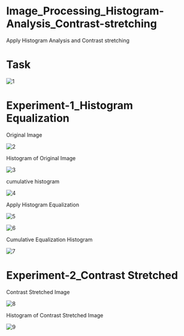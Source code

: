 # Image_Processing_Histogram-Analysis_Contrast-stretching
Apply Histogram Analysis and Contrast stretching


# Task 
![1](https://user-images.githubusercontent.com/63797979/182161141-2669920f-3209-4475-b672-23d307a000dd.PNG)


# Experiment-1_Histogram Equalization
Original Image

![2](https://user-images.githubusercontent.com/63797979/182161143-829e8629-0102-4aae-8124-7e2922e0220f.PNG)


Histogram of Original Image

![3](https://user-images.githubusercontent.com/63797979/182161148-60b4ee87-73bc-4ff1-8f10-347d48fc1b21.PNG)


cumulative histogram

![4](https://user-images.githubusercontent.com/63797979/182161151-a79a747c-5ee1-40a8-879a-8a2fb88f1f85.PNG)


Apply Histogram Equalization

![5](https://user-images.githubusercontent.com/63797979/182161157-ee327203-bc43-4db9-9d95-006262c153fb.PNG)

![6](https://user-images.githubusercontent.com/63797979/182161161-e453480e-c451-4cf0-a712-9630352c0810.PNG)


Cumulative Equalization Histogram


![7](https://user-images.githubusercontent.com/63797979/182161164-866648e8-4543-4c55-b6f6-055114a2eb04.PNG)




# Experiment-2_Contrast Stretched
Contrast Stretched Image

![8](https://user-images.githubusercontent.com/63797979/182161133-50a08e8e-00db-4919-bf38-2a6615c009d3.PNG)


Histogram of Contrast Stretched Image

![9](https://user-images.githubusercontent.com/63797979/182161138-04067837-714a-416c-afc9-649151fc2c3e.PNG)


